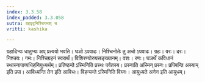 ```yaml
---
index: 3.3.58
index_padded: 3.3.058
sutra: ग्रहवृदृनिश्चिगमश् च
vritti: kashika

---
```

ग्रहादिभ्यः धातुभ्यः अप् प्रत्ययो भवति। घञो ऽपवादः। निश्चिनोतेः तु अचो ऽपवादः। ग्रहः। वरः। दरः। निश्चयः। गमः। निश्चिग्रहनं स्वरार्थं। विशिरण्योरुपसङ्ख्यानम्। वशः। रणः। घञर्थे कविधानं स्थास्नापाव्यधिहनियुध्यर्थम्। प्रतिष्ठन्ते ऽस्मिनिति प्रस्थः पर्वतस्य। प्रस्नाति अस्मिन् प्रस्नः। प्रपिबन्ति अस्याम् इति प्रपा। आविध्यन्ति तेन इति आविधः। विहन्यन्ते ऽस्मिनिति विघ्नः। आयुध्यते अनेन इति आयुधम्।